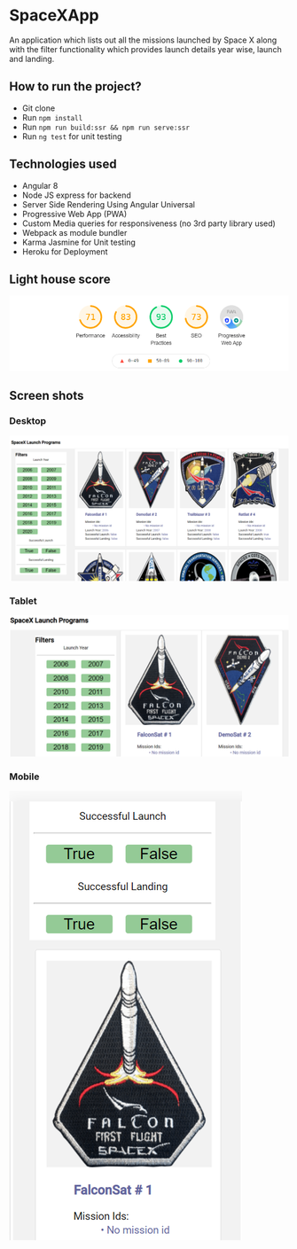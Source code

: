 # SpaceXApp

An application which lists out all the missions launched by Space X along with the filter functionality which provides launch details year wise, launch and landing. 

## How to run the project?
* Git clone
* Run `npm install`
* Run `npm run build:ssr && npm run serve:ssr`
* Run `ng test` for unit testing

## Technologies used
- Angular 8
- Node JS express for backend
- Server Side Rendering Using Angular Universal
- Progressive Web App (PWA)
- Custom Media queries for responsiveness (no 3rd party library used)
- Webpack as module bundler
- Karma Jasmine for Unit testing
- Heroku for Deployment

## Light house score
<img src="./images/lighthouse_score.png" alt="lighthouse_score">

## Screen shots

### Desktop
<img src="./images/desktop.png" alt="desktop">

### Tablet
<img src="./images/tablet.png" alt="tablet">

### Mobile
<img src="./images/mobile.png" alt="mobile">



